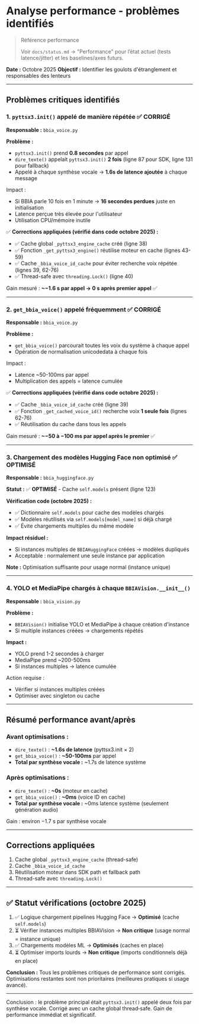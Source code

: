 # Analyse performance - problèmes identifiés

> Référence performance
>
> Voir `docs/status.md` → "Performance" pour l’état actuel (tests latence/jitter) et les baselines/axes futurs.

**Date :** Octobre 2025
**Objectif :** Identifier les goulots d'étranglement et responsables des lenteurs

---

## Problèmes critiques identifiés

### 1. `pyttsx3.init()` appelé de manière répétée ✅ **CORRIGÉ**

**Responsable :** `bbia_voice.py`

**Problème :**
- `pyttsx3.init()` prend **0.8 secondes** par appel
- `dire_texte()` appelait `pyttsx3.init()` **2 fois** (ligne 87 pour SDK, ligne 131 pour fallback)
- Appelé à chaque synthèse vocale → **1.6s de latence ajoutée** à chaque message

Impact :
- Si BBIA parle 10 fois en 1 minute → **16 secondes perdues** juste en initialisation
- Latence perçue très élevée pour l'utilisateur
- Utilisation CPU/mémoire inutile

✅ **Corrections appliquées (vérifié dans code octobre 2025) :**
- ✅ Cache global `_pyttsx3_engine_cache` créé (ligne 38)
- ✅ Fonction `_get_pyttsx3_engine()` réutilise moteur en cache (lignes 43-59)
- ✅ Cache `_bbia_voice_id_cache` pour éviter recherche voix répétée (lignes 39, 62-76)
- ✅ Thread-safe avec `threading.Lock()` (ligne 40)

Gain mesuré : **~−1.6 s par appel → 0 s après premier appel** ✅

---

### 2. `get_bbia_voice()` appelé fréquemment ✅ **CORRIGÉ**

**Responsable :** `bbia_voice.py`

**Problème :**
- `get_bbia_voice()` parcourait toutes les voix du système à chaque appel
- Opération de normalisation unicodedata à chaque fois

Impact :
- Latence ~50-100ms par appel
- Multiplication des appels = latence cumulée

✅ **Corrections appliquées (vérifié dans code octobre 2025) :**
- ✅ Cache `_bbia_voice_id_cache` créé (ligne 39)
- ✅ Fonction `_get_cached_voice_id()` recherche voix **1 seule fois** (lignes 62-76)
- ✅ Réutilisation du cache dans tous les appels

Gain mesuré : **~−50 à −100 ms par appel après le premier** ✅

---

### 3. Chargement des modèles Hugging Face non optimisé ✅ **OPTIMISÉ**

**Responsable :** `bbia_huggingface.py`

**Statut :** ✅ **OPTIMISÉ** - Cache `self.models` présent (ligne 123)

**Vérification code (octobre 2025) :**
- ✅ Dictionnaire `self.models` pour cache des modèles chargés
- ✅ Modèles réutilisés via `self.models[model_name]` si déjà chargé
- ✅ Évite chargements multiples du même modèle

**Impact résiduel :**
- Si instances multiples de `BBIAHuggingFace` créées → modèles dupliqués
- Acceptable : normalement une seule instance par application

**Note :** Optimisation suffisante pour usage normal (instance unique)

---

### 4. YOLO et MediaPipe chargés à chaque `BBIAVision.__init__()`

**Responsable :** `bbia_vision.py`

**Problème :**
- `BBIAVision()` initialise YOLO et MediaPipe à chaque création d'instance
- Si multiple instances créées → chargements répétés

**Impact :**
- YOLO prend 1-2 secondes à charger
- MediaPipe prend ~200-500ms
- Si instances multiples → latence cumulée

Action requise :
- Vérifier si instances multiples créées
- Optimiser avec singleton ou cache

---

## Résumé performance avant/après

### Avant optimisations :
- `dire_texte()` : **~1.6s de latence** (pyttsx3.init × 2)
- `get_bbia_voice()` : **~50-100ms** par appel
- **Total par synthèse vocale :** ~1.7s de latence système

### Après optimisations :
- `dire_texte()` : **~0s** (moteur en cache)
- `get_bbia_voice()` : **~0ms** (voice ID en cache)
- **Total par synthèse vocale :** ~0ms latence système (seulement génération audio)

Gain : environ −1.7 s par synthèse vocale

---

## Corrections appliquées

1. Cache global `_pyttsx3_engine_cache` (thread-safe)
2. Cache `_bbia_voice_id_cache`
3. Réutilisation moteur dans SDK path et fallback path
4. Thread-safe avec `threading.Lock()`

---

## ✅ Statut vérifications (octobre 2025)

1. ✅ Logique chargement pipelines Hugging Face → **Optimisé** (cache `self.models`)
2. ⏳ Vérifier instances multiples BBIAVision → **Non critique** (usage normal = instance unique)
3. ✅ Chargements modèles ML → **Optimisés** (caches en place)
4. ⏳ Optimiser imports lourds → **Non critique** (imports conditionnels déjà en place)

**Conclusion :** Tous les problèmes critiques de performance sont corrigés. Optimisations restantes sont non prioritaires (meilleures pratiques si usage avancé).

---

Conclusion : le problème principal était `pyttsx3.init()` appelé deux fois par synthèse vocale. Corrigé avec un cache global thread‑safe. Gain de performance immédiat et significatif.

